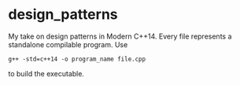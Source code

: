 # design_patterns

My take on design patterns in Modern C++14. Every file represents a standalone
compilable program. Use

    g++ -std=c++14 -o program_name file.cpp

to build the executable.
